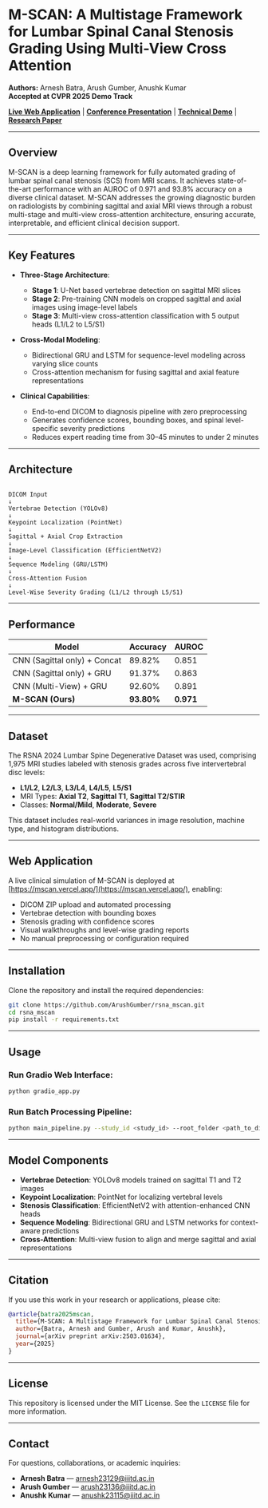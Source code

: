 # M-SCAN: A Multistage Framework for Lumbar Spinal Canal Stenosis Grading Using Multi-View Cross Attention

**Authors:** Arnesh Batra, Arush Gumber, Anushk Kumar  
**Accepted at CVPR 2025 Demo Track**

**[Live Web Application](https://mscan.vercel.app/)** | [**Conference Presentation**](https://youtu.be/bVLlfGIOBiI) | [**Technical Demo**](https://www.youtube.com/watch?v=M1XFXeJkU1g) | [**Research Paper**](https://arxiv.org/abs/2503.01634)

---

## Overview

M-SCAN is a deep learning framework for fully automated grading of lumbar spinal canal stenosis (SCS) from MRI scans. It achieves state-of-the-art performance with an AUROC of 0.971 and 93.8% accuracy on a diverse clinical dataset. M-SCAN addresses the growing diagnostic burden on radiologists by combining sagittal and axial MRI views through a robust multi-stage and multi-view cross-attention architecture, ensuring accurate, interpretable, and efficient clinical decision support.

---

## Key Features

- **Three-Stage Architecture**:
  - **Stage 1**: U-Net based vertebrae detection on sagittal MRI slices
  - **Stage 2**: Pre-training CNN models on cropped sagittal and axial images using image-level labels
  - **Stage 3**: Multi-view cross-attention classification with 5 output heads (L1/L2 to L5/S1)

- **Cross-Modal Modeling**:
  - Bidirectional GRU and LSTM for sequence-level modeling across varying slice counts
  - Cross-attention mechanism for fusing sagittal and axial feature representations

- **Clinical Capabilities**:
  - End-to-end DICOM to diagnosis pipeline with zero preprocessing
  - Generates confidence scores, bounding boxes, and spinal level-specific severity predictions
  - Reduces expert reading time from 30–45 minutes to under 2 minutes

---

## Architecture


```

DICOM Input
↓
Vertebrae Detection (YOLOv8)
↓
Keypoint Localization (PointNet)
↓
Sagittal + Axial Crop Extraction
↓
Image-Level Classification (EfficientNetV2)
↓
Sequence Modeling (GRU/LSTM)
↓
Cross-Attention Fusion
↓
Level-Wise Severity Grading (L1/L2 through L5/S1)

````

---

## Performance

| Model                             | Accuracy | AUROC |
|----------------------------------|----------|-------|
| CNN (Sagittal only) + Concat     | 89.82%   | 0.851 |
| CNN (Sagittal only) + GRU        | 91.37%   | 0.863 |
| CNN (Multi-View) + GRU           | 92.60%   | 0.891 |
| **M-SCAN (Ours)**                | **93.80%** | **0.971** |

---

## Dataset

The RSNA 2024 Lumbar Spine Degenerative Dataset was used, comprising 1,975 MRI studies labeled with stenosis grades across five intervertebral disc levels:
- **L1/L2**, **L2/L3**, **L3/L4**, **L4/L5**, **L5/S1**
- MRI Types: **Axial T2**, **Sagittal T1**, **Sagittal T2/STIR**
- Classes: **Normal/Mild**, **Moderate**, **Severe**

This dataset includes real-world variances in image resolution, machine type, and histogram distributions.

---

## Web Application

A live clinical simulation of M-SCAN is deployed at [https://mscan.vercel.app/](https://mscan.vercel.app/), enabling:

- DICOM ZIP upload and automated processing
- Vertebrae detection with bounding boxes
- Stenosis grading with confidence scores
- Visual walkthroughs and level-wise grading reports
- No manual preprocessing or configuration required

---

## Installation

Clone the repository and install the required dependencies:

```bash
git clone https://github.com/ArushGumber/rsna_mscan.git
cd rsna_mscan
pip install -r requirements.txt
````

---

## Usage

### Run Gradio Web Interface:

```bash
python gradio_app.py
```

### Run Batch Processing Pipeline:

```bash
python main_pipeline.py --study_id <study_id> --root_folder <path_to_dicom_folder>
```

---

## Model Components

* **Vertebrae Detection**: YOLOv8 models trained on sagittal T1 and T2 images
* **Keypoint Localization**: PointNet for localizing vertebral levels
* **Stenosis Classification**: EfficientNetV2 with attention-enhanced CNN heads
* **Sequence Modeling**: Bidirectional GRU and LSTM networks for context-aware predictions
* **Cross-Attention**: Multi-view fusion to align and merge sagittal and axial representations

---

## Citation

If you use this work in your research or applications, please cite:

```bibtex
@article{batra2025mscan,
  title={M-SCAN: A Multistage Framework for Lumbar Spinal Canal Stenosis Grading Using Multi-View Cross Attention},
  author={Batra, Arnesh and Gumber, Arush and Kumar, Anushk},
  journal={arXiv preprint arXiv:2503.01634},
  year={2025}
}
```

---

## License

This repository is licensed under the MIT License. See the `LICENSE` file for more information.

---

## Contact

For questions, collaborations, or academic inquiries:

* **Arnesh Batra** — [arnesh23129@iiitd.ac.in](mailto:arnesh23129@iiitd.ac.in)
* **Arush Gumber** — [arush23136@iiitd.ac.in](mailto:arush23136@iiitd.ac.in)
* **Anushk Kumar** — [anushk23115@iiitd.ac.in](mailto:anushk23115@iiitd.ac.in)

```
